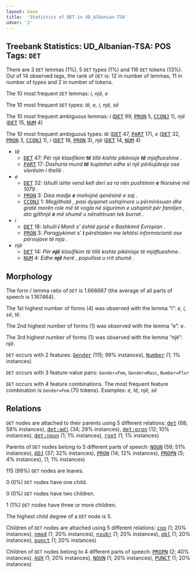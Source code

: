 ```yaml
---
layout: base
title:  'Statistics of DET in UD_Albanian-TSA'
udver: '2'
---
```


## Treebank Statistics: UD_Albanian-TSA: POS Tags: `DET`

There are 3 `DET` lemmas (1%), 5 `DET` types (1%) and 116 `DET` tokens (13%).
Out of 14 observed tags, the rank of `DET` is: 12 in number of lemmas, 11 in number of types and 2 in number of tokens.

The 10 most frequent `DET` lemmas: <em>i, një, e</em>

The 10 most frequent `DET` types:  <em>të, e, i, një, së</em>

The 10 most frequent ambiguous lemmas: <em>i</em> (<tt><a href="sq_tsa-pos-DET.html">DET</a></tt> 99, <tt><a href="sq_tsa-pos-PRON.html">PRON</a></tt> 5, <tt><a href="sq_tsa-pos-CCONJ.html">CCONJ</a></tt> 1), <em>një</em> (<tt><a href="sq_tsa-pos-DET.html">DET</a></tt> 15, <tt><a href="sq_tsa-pos-NUM.html">NUM</a></tt> 4)

The 10 most frequent ambiguous types:  <em>të</em> (<tt><a href="sq_tsa-pos-DET.html">DET</a></tt> 47, <tt><a href="sq_tsa-pos-PART.html">PART</a></tt> 17), <em>e</em> (<tt><a href="sq_tsa-pos-DET.html">DET</a></tt> 32, <tt><a href="sq_tsa-pos-PRON.html">PRON</a></tt> 3, <tt><a href="sq_tsa-pos-CCONJ.html">CCONJ</a></tt> 1), <em>i</em> (<tt><a href="sq_tsa-pos-DET.html">DET</a></tt> 18, <tt><a href="sq_tsa-pos-PRON.html">PRON</a></tt> 3), <em>një</em> (<tt><a href="sq_tsa-pos-DET.html">DET</a></tt> 14, <tt><a href="sq_tsa-pos-NUM.html">NUM</a></tt> 4)


* <em>të</em>
  * <tt><a href="sq_tsa-pos-DET.html">DET</a></tt> 47: <em>Për një klasifikim <b>të</b> tillë kishte pikënisje <b>të</b> mjaftueshme .</em>
  * <tt><a href="sq_tsa-pos-PART.html">PART</a></tt> 17: <em>Dashuria mund <b>të</b> kuptohet edhe si një përkujdesje ose vlerësim i thellë .</em>
* <em>e</em>
  * <tt><a href="sq_tsa-pos-DET.html">DET</a></tt> 32: <em>Ishulli ishte vend kelt deri sa ra nën pushtimin <b>e</b> Norsëve më 1079 .</em>
  * <tt><a href="sq_tsa-pos-PRON.html">PRON</a></tt> 3: <em>Disa madje <b>e</b> mohojnë qenësinë e saj .</em>
  * <tt><a href="sq_tsa-pos-CCONJ.html">CCONJ</a></tt> 1: <em>Megjithatë , pasi dyqanet ushqimore u përmirësuan dhe gratë morën role më të vogla në sigurimin e ushqimit për familjen , ato gjithnjë <b>e</b> më shumë u nënshtruan tek burrat .</em>
* <em>i</em>
  * <tt><a href="sq_tsa-pos-DET.html">DET</a></tt> 18: <em>Ishulli <b>i</b> Manit s' është pjesë e Bashkimit Evropian .</em>
  * <tt><a href="sq_tsa-pos-PRON.html">PRON</a></tt> 3: <em>Paragjykimet s' <b>i</b> përshtaten me lehtësi informacionit ose përvojave të reja .</em>
* <em>një</em>
  * <tt><a href="sq_tsa-pos-DET.html">DET</a></tt> 14: <em>Për <b>një</b> klasifikim të tillë kishte pikënisje të mjaftueshme .</em>
  * <tt><a href="sq_tsa-pos-NUM.html">NUM</a></tt> 4: <em>Edhe <b>një</b> herë , popullsia u rrit shumë .</em>

## Morphology

The form / lemma ratio of `DET` is 1.666667 (the average of all parts of speech is 1.167464).

The 1st highest number of forms (4) was observed with the lemma “i”: <em>e, i, së, të</em>.

The 2nd highest number of forms (1) was observed with the lemma “e”: <em>e</em>.

The 3rd highest number of forms (1) was observed with the lemma “një”: <em>një</em>.

`DET` occurs with 2 features: <tt><a href="sq_tsa-feat-Gender.html">Gender</a></tt> (115; 99% instances), <tt><a href="sq_tsa-feat-Number.html">Number</a></tt> (1; 1% instances)

`DET` occurs with 3 feature-value pairs: `Gender=Fem`, `Gender=Masc`, `Number=Plur`

`DET` occurs with 4 feature combinations.
The most frequent feature combination is `Gender=Fem` (70 tokens).
Examples: <em>e, të, një, së</em>


## Relations

`DET` nodes are attached to their parents using 5 different relations: <tt><a href="sq_tsa-dep-det.html">det</a></tt> (68; 59% instances), <tt><a href="sq_tsa-dep-det-adj.html">det:adj</a></tt> (34; 29% instances), <tt><a href="sq_tsa-dep-det-pron.html">det:pron</a></tt> (12; 10% instances), <tt><a href="sq_tsa-dep-det-noun.html">det:noun</a></tt> (1; 1% instances), <tt><a href="sq_tsa-dep-root.html">root</a></tt> (1; 1% instances)

Parents of `DET` nodes belong to 5 different parts of speech: <tt><a href="sq_tsa-pos-NOUN.html">NOUN</a></tt> (59; 51% instances), <tt><a href="sq_tsa-pos-ADJ.html">ADJ</a></tt> (37; 32% instances), <tt><a href="sq_tsa-pos-PRON.html">PRON</a></tt> (14; 12% instances), <tt><a href="sq_tsa-pos-PROPN.html">PROPN</a></tt> (5; 4% instances),  (1; 1% instances)

115 (99%) `DET` nodes are leaves.

0 (0%) `DET` nodes have one child.

0 (0%) `DET` nodes have two children.

1 (1%) `DET` nodes have three or more children.

The highest child degree of a `DET` node is 5.

Children of `DET` nodes are attached using 5 different relations: <tt><a href="sq_tsa-dep-cop.html">cop</a></tt> (1; 20% instances), <tt><a href="sq_tsa-dep-nmod.html">nmod</a></tt> (1; 20% instances), <tt><a href="sq_tsa-dep-nsubj.html">nsubj</a></tt> (1; 20% instances), <tt><a href="sq_tsa-dep-obl.html">obl</a></tt> (1; 20% instances), <tt><a href="sq_tsa-dep-punct.html">punct</a></tt> (1; 20% instances)

Children of `DET` nodes belong to 4 different parts of speech: <tt><a href="sq_tsa-pos-PROPN.html">PROPN</a></tt> (2; 40% instances), <tt><a href="sq_tsa-pos-AUX.html">AUX</a></tt> (1; 20% instances), <tt><a href="sq_tsa-pos-NOUN.html">NOUN</a></tt> (1; 20% instances), <tt><a href="sq_tsa-pos-PUNCT.html">PUNCT</a></tt> (1; 20% instances)

